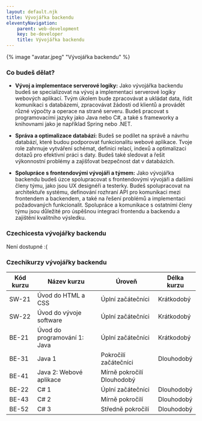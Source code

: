 ```yaml
---
layout: default.njk
title: Vývojářka backendu
eleventyNavigation:
    parent: web-development
    key: be-developer
    title: Vývojářka backendu
---
```


{% image "avatar.jpeg" "Vývojářka backendu" %}

### Co budeš dělat?
- **Vývoj a implementace serverové logiky:** Jako vývojářka backendu budeš se specializovat na vývoj a implementaci serverové logiky webových aplikací. Tvým úkolem bude zpracovávat a ukládat data, řídit komunikaci s databázemi, zpracovávat žádosti od klientů a provádět různé výpočty a operace na straně serveru. Budeš pracovat s programovacími jazyky jako Java nebo C#, a také s frameworky a knihovnami jako je například Spring nebo .NET.

- **Správa a optimalizace databází:** Budeš se podílet na správě a návrhu databází, které budou podporovat funkcionalitu webové aplikace. Tvoje role zahrnuje vytváření schémat, definici relací, indexů a optimalizaci dotazů pro efektivní práci s daty. Budeš také sledovat a řešit výkonnostní problémy a zajišťovat bezpečnost dat v databázích.

- **Spolupráce s frontendovými vývojáři a týmem:** Jako vývojářka backendu budeš úzce spolupracovat s frontendovými vývojáři a dalšími členy týmu, jako jsou UX designéři a testerky. Budeš spolupracovat na architektuře systému, definování rozhraní API pro komunikaci mezi frontendem a backendem, a také na řešení problémů a implementaci požadovaných funkcionalit. Spolupráce a komunikace s ostatními členy týmu jsou důležité pro úspěšnou integraci frontendu a backendu a zajištění kvalitního výsledku.

### Czechicesta vývojářky backendu
Není dostupné :(

### Czechikurzy vývojářky backendu
| Kód kurzu | Název kurzu | Úroveň | Délka kurzu |	
| ------- | ------------- | ------ | ----------- |
| SW-21	| Úvod do HTML a CSS | Úplní začátečníci | Krátkodobý |
| SW-22	| Úvod do vývoje software | Úplní začátečníci | Krátkodobý |
| BE-21 | Úvod do programování 1: Java | Úplní začátečníci | Krátkodobý |
| BE-31 | Java 1 | Pokročilí začátečníci | Dlouhodobý |
| BE-41 | Java 2: Webové aplikace | Mírně pokročilí	Dlouhodobý |
| BE-22 | C# 1 | Úplní začátečníci | Dlouhodobý |
| BE-43 | C# 2 | Mírně pokročilí | Dlouhodobý |
| BE-52 | C# 3 | Středně pokročilí | Dlouhodobý |
